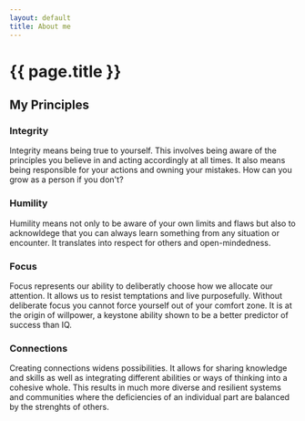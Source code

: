 ```yaml
---
layout: default
title: About me
---
```

# {{ page.title }}

## My Principles

### Integrity
Integrity means being true to yourself. This involves being aware of the principles you believe in and acting accordingly at all times. It also means being responsible for your actions and owning your mistakes. How can you grow as a person if you don't?

### Humility
Humility means not only to be aware of your own limits and flaws but also to acknowldege that you can always learn something from any situation or encounter.  It translates into respect for others and open-mindedness. 

### Focus
Focus represents our ability to deliberatly choose how we allocate our attention. It allows us to resist temptations and live purposefully. Without deliberate focus you cannot force yourself out of your comfort zone. It is at the origin of willpower, a keystone ability shown to be a better predictor of success than IQ.

### Connections
Creating connections widens possibilities. It allows for sharing knowledge and skills as well as integrating different abilities or ways of thinking into a cohesive whole. This results in much more diverse and resilient systems and communities where the deficiencies of an individual part are balanced by the strenghts of others. 
